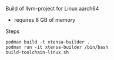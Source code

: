 Build of llvm-project for Linux aarch64

- requires 8 GB of memory

Steps

```
podman build -t xtensa-builder .
podman run -it xtensa-builder /bin/bash
build-toolchain-linux.sh

